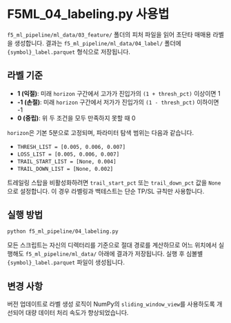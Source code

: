 # F5ML_04_labeling.py 사용법

`f5_ml_pipeline/ml_data/03_feature/` 폴더의 피처 파일을 읽어 초단타 매매용 라벨을 생성합니다. 결과는
`f5_ml_pipeline/ml_data/04_label/` 폴더에 `{symbol}_label.parquet` 형식으로 저장됩니다.

## 라벨 기준
- **1 (익절)**: 미래 `horizon` 구간에서 고가가 진입가의 `(1 + thresh_pct)` 이상이면 1
- **-1 (손절)**: 미래 `horizon` 구간에서 저가가 진입가의 `(1 - thresh_pct)` 이하이면 -1
- **0 (중립)**: 위 두 조건을 모두 만족하지 못할 때 0

`horizon`은 기본 5분으로 고정되며, 파라미터 탐색 범위는 다음과 같습니다.

- `THRESH_LIST = [0.005, 0.006, 0.007]`
- `LOSS_LIST = [0.005, 0.006, 0.007]`
- `TRAIL_START_LIST = [None, 0.004]`
- `TRAIL_DOWN_LIST = [None, 0.002]`

트레일링 스탑을 비활성화하려면 `trail_start_pct` 또는 `trail_down_pct` 값을
`None`으로 설정합니다. 이 경우 라벨링과 백테스트는 단순 TP/SL 규칙만 사용합니다.

## 실행 방법
```bash
python f5_ml_pipeline/04_labeling.py
```

모든 스크립트는 자신의 디렉터리를 기준으로 절대 경로를 계산하므로 어느 위치에서 실행해도 `f5_ml_pipeline/ml_data/` 아래에 결과가 저장됩니다.
실행 후 심볼별 `{symbol}_label.parquet` 파일이 생성됩니다.

## 변경 사항
버전 업데이트로 라벨 생성 로직이 NumPy의 `sliding_window_view`를 사용하도록 개선되어
대량 데이터 처리 속도가 향상되었습니다.
